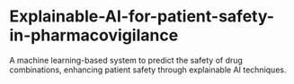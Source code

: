 # Explainable-AI-for-patient-safety-in-pharmacovigilance
A machine learning-based system to predict the safety of drug combinations, enhancing patient safety through explainable AI techniques.
